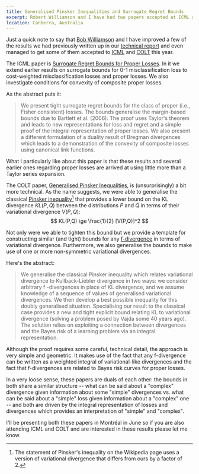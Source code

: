 ```yaml
---
title: Generalised Pinsker Inequalities and Surrogate Regret Bounds
excerpt: Robert Williamson and I have had two papers accepted at ICML and COLT 2009. They are both about bounds -- one for surrogate losses the other for f-divergences.
location: Canberra, Australia
---
```


Just a quick note to say that [Bob Williamson][bob] and I have improved a few of the results we had previously written up in our [technical report][tr] and even managed to get some of them accepted to [ICML][] and [COLT][] this year.

[bob]: http://axiom.anu.edu.au/~williams/
[tr]: /iem/information-divergence-and-risk.html
[icml]: http://www.cs.mcgill.ca/~icml2009/
[colt]: http://www.cs.mcgill.ca/~colt2009

The ICML paper is [Surrogate Regret Bounds for Proper Losses][icmlpaper]. In it we extend earlier results on surrogate bounds for 0-1 misclassification loss to cost-weighted misclassification losses and proper losses. We also investigate conditions for convexity of composite proper losses.

As the abstract puts it:

> We present tight surrogate regret bounds for the class of proper 
> (i.e., Fisher consistent) losses. The bounds generalise the margin-based 
> bounds due to Bartlett et al. (2006). The proof uses Taylor's theorem and 
> leads to new representations for loss and regret and a simple proof of 
> the integral representation of proper losses. We also present a different
> formulation of a duality result of Bregman divergences which leads to a
> demonstration of the convexity of composite losses using canonical link 
> functions.

What I particularly like about this paper is that these results and several earlier ones regarding proper losses are arrived at using little more than a Taylor series expansion.

[icmlpaper]: http://www.cs.mcgill.ca/~icml2009/abstracts.html#400

The COLT paper, [Generalised Pinsker Inequalities][coltpaper], is (unsurprisingly) a bit more technical. As the name suggests, we were able to generalise the classical [Pinsker inequality][][^1] that provides a lower bound on the KL divergence $KL(P,Q)$ between the distributions $P$ and $Q$ in terms of their variational divergence $V(P,Q)$:
$$
	KL(P,Q) \ge \frac{1}{2} [V(P,Q)]^2 
$$

Not only were we able to tighten this bound but we provide a template for constructing similar (and tight) bounds for any [f-divergence][fdiv] in terms of variational divergence. Furthermore, we also generalise the bounds to make use of one or more non-symmetric variational divergences. 

Here's the abstract:

> We generalise the classical Pinsker inequality 
> which relates variational divergence to Kullback-Liebler 
> divergence in two ways: we consider arbitrary f -divergences 
> in place of KL divergence, and we assume knowledge of a sequence 
> of values of generalised variational divergences. 
> We then develop a best possible inequality for 
> this doubly generalised situation. Specialising 
> our result to the classical case provides a new 
> and tight explicit bound relating KL to variational divergence 
> (solving a problem posed by Vajda some 40 years ago). 
> The solution relies on exploiting a connection between 
> divergences and the Bayes risk of a learning problem 
> via an integral representation. 

[coltpaper]: /bits/pubs/colt09.pdf
[pinsker inequality]: http://en.wikipedia.org/wiki/Pinsker's_inequality
[fdiv]: http://en.wikipedia.org/wiki/F-divergence

[^1]: The statement of Pinsker's inequality on the Wikipedia page uses a version of variational divergence that differs from ours by a factor of 2.

Although the proof requires some careful, technical detail, the approach is very simple and geometric. It makes use of the fact that any f-divergence can be written as a weighted integral of variational-like divergences and the fact that f-divergences are related to Bayes risk curves for proper losses. 

In a very loose sense, these papers are duals of each other: the bounds in both share a similar structure -- what can be said about a "complex" divergence given information about some "simple" divergences vs. what can be said about a "simple" loss given information about a "complex" one -- and both are driven by the integral representation of losses and divergences which provides an interpretation of "simple" and "complex". 

I'll be presenting both these papers in Montréal in June so if you are also attending ICML and COLT and are interested in these results please let me know.
